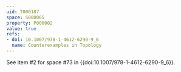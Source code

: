 ```yaml
---
uid: T000187
space: S000065
property: P000002
value: true
refs:
- doi: 10.1007/978-1-4612-6290-9_6
  name: Counterexamples in Topology
---
```


See item #2 for space #73 in {{doi:10.1007/978-1-4612-6290-9_6}}.
